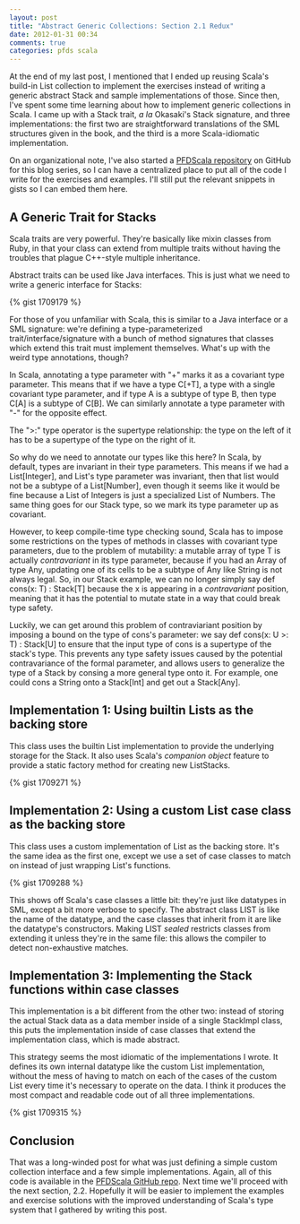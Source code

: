 ```yaml
---
layout: post
title: "Abstract Generic Collections: Section 2.1 Redux"
date: 2012-01-31 00:34
comments: true
categories: pfds scala
---
```

At the end of my last post, I mentioned that I ended up reusing Scala's build-in
List collection to implement the exercises instead of writing a generic abstract
Stack and sample implementations of those. Since then, I've spent some time
learning about how to implement generic collections in Scala. I came up with
a Stack trait, *a la* Okasaki's Stack signature, and three implementations: the
first two are straightforward translations of the SML structures given in the
book, and the third is a more Scala-idiomatic implementation.

On an organizational note, I've also started a
[PFDScala repository](https://github.com/jordanlewis/PFDScala) on GitHub for
this blog series, so I can have a centralized place to put all of the code I
write for the exercises and examples. I'll still put the relevant snippets in
gists so I can embed them here.

A Generic Trait for Stacks
--------------------------
Scala traits are very powerful. They're basically like mixin classes from Ruby,
in that your class can extend from multiple traits without having the troubles
that plague C++-style multiple inheritance.

Abstract traits can be used like Java interfaces. This is just what we need to
write a generic interface for Stacks:

{% gist 1709179 %}

For those of you unfamiliar with Scala, this is similar to a Java interface or
a SML signature: we're defining a type-parameterized trait/interface/signature
with a bunch of method signatures that classes which extend this trait must
implement themselves. What's up with the weird type annotations, though?

In Scala, annotating a type parameter with "+" marks it as a covariant type
parameter. This means that if we have a type C[+T], a type with a single
covariant type parameter, and if type A is a subtype of type B, then type C[A]
is a subtype of C[B]. We can similarly annotate a type parameter with "-" for
the opposite effect.

The ">:" type operator is the supertype relationship: the type on the left of
it has to be a supertype of the type on the right of it.

So why do we need to annotate our types like this here? In Scala, by default,
types are invariant in their type parameters. This means if we had a
List[Integer], and List's type parameter was invariant, then that list would
not be a subtype of a List[Number], even though it seems like it would be fine
because a List of Integers is just a specialized List of Numbers. The same thing
goes for our Stack type, so we mark its type parameter up as covariant.

However, to keep compile-time type checking sound, Scala has to impose some
restrictions on the types of methods in classes with covariant type parameters,
due to the problem of mutability: a mutable array of type T is actually
*contravariant* in its type parameter, because if you had an Array of type
Any, updating one of its cells to be a subtype of Any like String is not always
legal. So, in our Stack example, we can no longer simply say
    def cons(x: T) : Stack[T]
because the x is appearing in a *contravariant* position, meaning that it has
the potential to mutate state in a way that could break type safety.

Luckily, we can get around this problem of contraviariant position by imposing
a bound on the type of cons's parameter: we say
    def cons(x: U >: T) : Stack[U]
to ensure that the input type of cons is a supertype of the stack's type. This
prevents any type safety issues caused by the potential contravariance of the
formal parameter, and allows users to generalize the type of a Stack by consing
a more general type onto it. For example, one could cons a String onto a
Stack[Int] and get out a Stack[Any].


Implementation 1: Using builtin Lists as the backing store
----------------------------------------------------------
This class uses the builtin List implementation to provide the underlying
storage for the Stack. It also uses Scala's *companion object* feature to
provide a static factory method for creating new ListStacks.

{% gist 1709271 %}

Implementation 2: Using a custom List case class as the backing store
---------------------------------------------------------------------
This class uses a custom implementation of List as the backing store. It's the
same idea as the first one, except we use a set of case classes to match on
instead of just wrapping List's functions.

{% gist 1709288 %}

This shows off Scala's case classes a little bit: they're just like datatypes
in SML, except a bit more verbose to specify. The abstract class LIST is like
the name of the datatype, and the case classes that inherit from it are like
the datatype's constructors. Making LIST *sealed* restricts classes from
extending it unless they're in the same file: this allows the compiler to detect
non-exhaustive matches.

Implementation 3: Implementing the Stack functions within case classes
----------------------------------------------------------------------
This implementation is a bit different from the other two: instead of storing
the actual Stack data as a data member inside of a single StackImpl class, this
puts the implementation inside of case classes that extend the implementation
class, which is made abstract.

This strategy seems the most idiomatic of the implementations I wrote. It
defines its own internal datatype like the custom List implementation, without
the mess of having to match on each of the cases of the custom List every time
it's necessary to operate on the data. I think it produces the most compact
and readable code out of all three implementations.

{% gist 1709315 %}

Conclusion
----------
That was a long-winded post for what was just defining a simple custom
collection interface and a few simple implementations. Again, all of this code is available in the
[PFDScala GitHub repo](https://github.com/jordanlewis/PFDScala). Next time
we'll proceed with the next section, 2.2. Hopefully it will be easier to
implement the examples and exercise solutions with the improved understanding
of Scala's type system that I gathered by writing this post.
